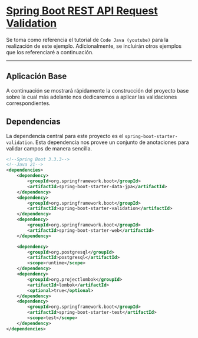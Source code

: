 # [Spring Boot REST API Request Validation](https://www.youtube.com/watch?v=eX8Wr5MeEnw)

Se toma como referencia el tutorial de `Code Java (youtube)` para la realización de este ejemplo. Adicionalmente, se
incluirán otros ejemplos que los referenciaré a continuación.

---

## Aplicación Base

A continuación se mostrará rápidamente la construcción del proyecto base sobre la cual más adelante nos dedicaremos a
aplicar las validaciones correspondientes.

## Dependencias

La dependencia central para este proyecto es el `spring-boot-starter-validation`. Esta dependencia nos provee un
conjunto de anotaciones para validar campos de manera sencilla.

````xml
<!--Spring Boot 3.3.3-->
<!--Java 21-->
<dependencies>
    <dependency>
        <groupId>org.springframework.boot</groupId>
        <artifactId>spring-boot-starter-data-jpa</artifactId>
    </dependency>
    <dependency>
        <groupId>org.springframework.boot</groupId>
        <artifactId>spring-boot-starter-validation</artifactId>
    </dependency>
    <dependency>
        <groupId>org.springframework.boot</groupId>
        <artifactId>spring-boot-starter-web</artifactId>
    </dependency>

    <dependency>
        <groupId>org.postgresql</groupId>
        <artifactId>postgresql</artifactId>
        <scope>runtime</scope>
    </dependency>
    <dependency>
        <groupId>org.projectlombok</groupId>
        <artifactId>lombok</artifactId>
        <optional>true</optional>
    </dependency>
    <dependency>
        <groupId>org.springframework.boot</groupId>
        <artifactId>spring-boot-starter-test</artifactId>
        <scope>test</scope>
    </dependency>
</dependencies>
````


